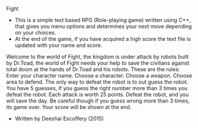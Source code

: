 Fight

- This is a simple text based RPG (Role-playing game) written using C++, that gives you menu options and determines your next move depending on your choices.
- At the end of the game, if you have acquired a high score the text file is updated with your name and score.

Welcome to the world of Fight, the kingdom is under attack by robots built by Dr.Toad, the world of Fight needs your help to save the civilians against total doom at the hands of Dr.Toad and his robots.
These are the rules:
Enter your character name.
Choose a character.
Choose a weapon.
Choose area to defend.
The only way to defeat the robot is to out guess the robot.
You have 5 guesses, if you guess the right number more than 3 times you defeat the robot.
Each attack is worth 25 points.
Defeat the robot, and you will save the day.
Be careful though if you guess wrong more than 3 times, its game over.
Your score will be shown at the end.

- Written by Deeshai Escoffery (2015)
